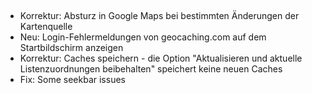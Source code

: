 ##
- Korrektur: Absturz in Google Maps bei bestimmten Änderungen der Kartenquelle
- Neu: Login-Fehlermeldungen von geocaching.com auf dem Startbildschirm anzeigen
- Korrektur: Caches speichern - die Option "Aktualisieren und aktuelle Listenzuordnungen beibehalten" speichert keine neuen Caches
- Fix: Some seekbar issues
